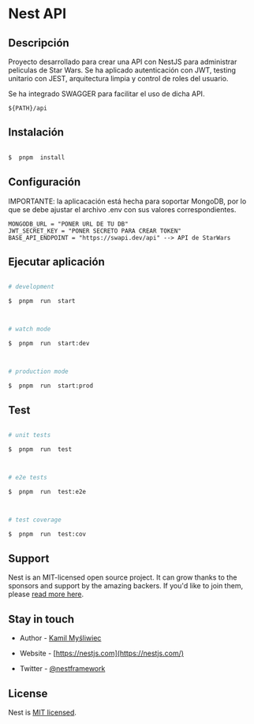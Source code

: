 # Nest API

## Descripción

Proyecto desarrollado para crear una API con NestJS para administrar peliculas de Star Wars. Se ha aplicado autenticación con JWT, testing unitario con JEST, arquitectura limpia y control de roles del usuario.

Se ha integrado SWAGGER para facilitar el uso de dicha API.

```
${PATH}/api
```

## Instalación

```bash

$  pnpm  install

```

## Configuración

IMPORTANTE: la aplicacación está hecha para soportar MongoDB, por lo que se debe ajustar el archivo
.env con sus valores correspondientes.

```
MONGODB_URL = "PONER URL DE TU DB"
JWT_SECRET_KEY = "PONER SECRETO PARA CREAR TOKEN"
BASE_API_ENDPOINT = "https://swapi.dev/api" --> API de StarWars
```


## Ejecutar aplicación

```bash

# development

$  pnpm  run  start



# watch mode

$  pnpm  run  start:dev



# production mode

$  pnpm  run  start:prod

```

## Test

```bash

# unit tests

$  pnpm  run  test



# e2e tests

$  pnpm  run  test:e2e



# test coverage

$  pnpm  run  test:cov

```

## Support

Nest is an MIT-licensed open source project. It can grow thanks to the sponsors and support by the amazing backers. If you'd like to join them, please [read more here](https://docs.nestjs.com/support).

## Stay in touch

- Author - [Kamil Myśliwiec](https://kamilmysliwiec.com)

- Website - [https://nestjs.com](https://nestjs.com/)

- Twitter - [@nestframework](https://twitter.com/nestframework)

## License

Nest is [MIT licensed](LICENSE).
